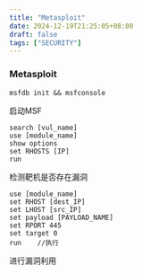 ```yaml
---
title: "Metasploit"
date: 2024-12-19T21:25:05+08:00
draft: false
tags: ["SECURITY"]
---
```


### Metasploit
```shell
msfdb init && msfconsole
```
启动MSF
```shell
search [vul_name]
use [module_name]
show options
set RHOSTS [IP]
run
```
检测靶机是否存在漏洞
```shell
use [module_name]
set RHOST [dest_IP]
set LHOST [src_IP]
set payload [PAYLOAD_NAME]
set RPORT 445
set target 0 
run    //执行
```
进行漏洞利用